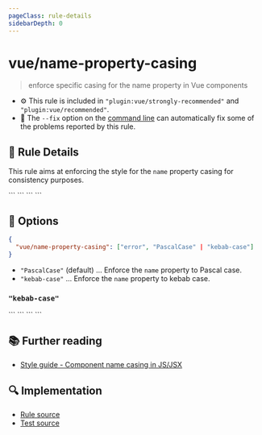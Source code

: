 ```yaml
---
pageClass: rule-details
sidebarDepth: 0
---
```

# vue/name-property-casing
> enforce specific casing for the name property in Vue components

- :gear: This rule is included in `"plugin:vue/strongly-recommended"` and `"plugin:vue/recommended"`.
- :wrench: The `--fix` option on the [command line](https://eslint.org/docs/user-guide/command-line-interface#fixing-problems) can automatically fix some of the problems reported by this rule.

## :book: Rule Details

This rule aims at enforcing the style for the `name` property casing for consistency purposes.

<eslint-code-block fix :rules="{'vue/name-property-casing': ['error']}">
```
<script>
  /* ✓ GOOD */
  export default {
    name: 'MyComponent'
  }
</script>
```
</eslint-code-block>

<eslint-code-block fix :rules="{'vue/name-property-casing': ['error']}">
```
<script>
  /* ✗ BAD */
  export default {
    name: 'my-component'
  }
</script>
```
</eslint-code-block>

## :wrench: Options

```json
{
  "vue/name-property-casing": ["error", "PascalCase" | "kebab-case"]
}
```

- `"PascalCase"` (default) ... Enforce the `name` property to Pascal case.
- `"kebab-case"` ... Enforce the `name` property to kebab case.

### `"kebab-case"`

<eslint-code-block fix :rules="{'vue/name-property-casing': ['error', 'kebab-case']}">
```
<script>
  /* ✓ GOOD */
  export default {
    name: 'my-component'
  }
</script>
```
</eslint-code-block>

<eslint-code-block fix :rules="{'vue/name-property-casing': ['error', 'kebab-case']}">
```
<script>
  /* ✗ BAD */
  export default {
    name: 'MyComponent'
  }
</script>
```
</eslint-code-block>

## :books: Further reading

- [Style guide - Component name casing in JS/JSX](https://vuejs.org/v2/style-guide/#Component-name-casing-in-JS-JSX-strongly-recommended)

## :mag: Implementation

- [Rule source](https://github.com/vuejs/eslint-plugin-vue/blob/master/lib/rules/name-property-casing.js)
- [Test source](https://github.com/vuejs/eslint-plugin-vue/blob/master/tests/lib/rules/name-property-casing.js)
